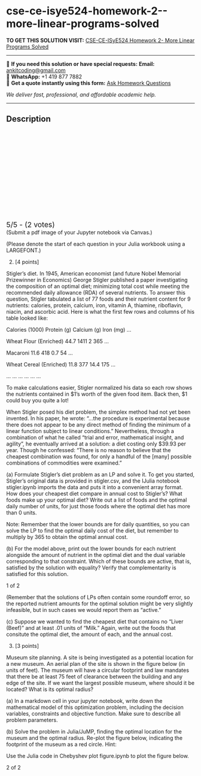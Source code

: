 # cse-ce-isye524-homework-2--more-linear-programs-solved
**TO GET THIS SOLUTION VISIT:** [CSE-CE-ISyE524 Homework 2- More Linear Programs Solved](https://www.ankitcodinghub.com/product/cse-ce-isye524-homework-2-more-linear-programs-solved/)


---

📩 **If you need this solution or have special requests:** **Email:** ankitcoding@gmail.com  
📱 **WhatsApp:** +1 419 877 7882  
📄 **Get a quote instantly using this form:** [Ask Homework Questions](https://www.ankitcodinghub.com/services/ask-homework-questions/)

*We deliver fast, professional, and affordable academic help.*

---

<h2>Description</h2>



<div class="kk-star-ratings kksr-auto kksr-align-center kksr-valign-top" data-payload="{&quot;align&quot;:&quot;center&quot;,&quot;id&quot;:&quot;120320&quot;,&quot;slug&quot;:&quot;default&quot;,&quot;valign&quot;:&quot;top&quot;,&quot;ignore&quot;:&quot;&quot;,&quot;reference&quot;:&quot;auto&quot;,&quot;class&quot;:&quot;&quot;,&quot;count&quot;:&quot;2&quot;,&quot;legendonly&quot;:&quot;&quot;,&quot;readonly&quot;:&quot;&quot;,&quot;score&quot;:&quot;5&quot;,&quot;starsonly&quot;:&quot;&quot;,&quot;best&quot;:&quot;5&quot;,&quot;gap&quot;:&quot;4&quot;,&quot;greet&quot;:&quot;Rate this product&quot;,&quot;legend&quot;:&quot;5\/5 - (2 votes)&quot;,&quot;size&quot;:&quot;24&quot;,&quot;title&quot;:&quot;CSE-CE-ISyE524  Homework 2- More Linear Programs Solved&quot;,&quot;width&quot;:&quot;138&quot;,&quot;_legend&quot;:&quot;{score}\/{best} - ({count} {votes})&quot;,&quot;font_factor&quot;:&quot;1.25&quot;}">

<div class="kksr-stars">

<div class="kksr-stars-inactive">
            <div class="kksr-star" data-star="1" style="padding-right: 4px">


<div class="kksr-icon" style="width: 24px; height: 24px;"></div>
        </div>
            <div class="kksr-star" data-star="2" style="padding-right: 4px">


<div class="kksr-icon" style="width: 24px; height: 24px;"></div>
        </div>
            <div class="kksr-star" data-star="3" style="padding-right: 4px">


<div class="kksr-icon" style="width: 24px; height: 24px;"></div>
        </div>
            <div class="kksr-star" data-star="4" style="padding-right: 4px">


<div class="kksr-icon" style="width: 24px; height: 24px;"></div>
        </div>
            <div class="kksr-star" data-star="5" style="padding-right: 4px">


<div class="kksr-icon" style="width: 24px; height: 24px;"></div>
        </div>
    </div>

<div class="kksr-stars-active" style="width: 138px;">
            <div class="kksr-star" style="padding-right: 4px">


<div class="kksr-icon" style="width: 24px; height: 24px;"></div>
        </div>
            <div class="kksr-star" style="padding-right: 4px">


<div class="kksr-icon" style="width: 24px; height: 24px;"></div>
        </div>
            <div class="kksr-star" style="padding-right: 4px">


<div class="kksr-icon" style="width: 24px; height: 24px;"></div>
        </div>
            <div class="kksr-star" style="padding-right: 4px">


<div class="kksr-icon" style="width: 24px; height: 24px;"></div>
        </div>
            <div class="kksr-star" style="padding-right: 4px">


<div class="kksr-icon" style="width: 24px; height: 24px;"></div>
        </div>
    </div>
</div>


<div class="kksr-legend" style="font-size: 19.2px;">
            5/5 - (2 votes)    </div>
    </div>
(Submit a pdf image of your Jupyter notebook via Canvas.)

(Please denote the start of each question in your Julia workbook using a LARGEFONT.)

2. [4 points]

Stigler’s diet. In 1945, American economist (and future Nobel Memorial Prizewinner in Economics) George Stigler published a paper investigating the composition of an optimal diet; minimizing total cost while meeting the recommended daily allowance (RDA) of several nutrients. To answer this question, Stigler tabulated a list of 77 foods and their nutrient content for 9 nutrients: calories, protein, calcium, iron, vitamin A, thiamine, riboflavin, niacin, and ascorbic acid. Here is what the first few rows and columns of his table looked like:

Calories (1000) Protein (g) Calcium (g) Iron (mg) …

Wheat Flour (Enriched) 44.7 1411 2 365 …

Macaroni 11.6 418 0.7 54 …

Wheat Cereal (Enriched) 11.8 377 14.4 175 …

… … … … … …

To make calculations easier, Stigler normalized his data so each row shows the nutrients contained in $1’s worth of the given food item. Back then, $1 could buy you quite a lot!

When Stigler posed his diet problem, the simplex method had not yet been invented. In his paper, he wrote: “…the procedure is experimental because there does not appear to be any direct method of finding the minimum of a linear function subject to linear conditions.” Nevertheless, through a combination of what he called “trial and error, mathematical insight, and agility”, he eventually arrived at a solution: a diet costing only $39.93 per year. Though he confessed: “There is no reason to believe that the cheapest combination was found, for only a handful of the [many] possible combinations of commodities were examined.”

(a) Formulate Stigler’s diet problem as an LP and solve it. To get you started, Stigler’s original data is provided in stigler.csv, and the IJulia notebook stigler.ipynb imports the data and puts it into a convenient array format. How does your cheapest diet compare in annual cost to Stigler’s? What foods make up your optimal diet? Write out a list of foods and the optimal daily number of units, for just those foods where the optimal diet has more than 0 units.

Note: Remember that the lower bounds are for daily quantities, so you can solve the LP to find the optimal daily cost of the diet, but remember to multiply by 365 to obtain the optimal annual cost.

(b) For the model above, print out the lower bounds for each nutrient alongside the amount of nutrient in the optimal diet and the dual variable corresponding to that constraint. Which of these bounds are active, that is, satisfied by the solution with equality? Verify that complementarity is satisfied for this solution.

1 of 2

(Remember that the solutions of LPs often contain some roundoff error, so the reported nutrient amounts for the optimal solution might be very slightly infeasible, but in such cases we would report them as “active.”

(c) Suppose we wanted to find the cheapest diet that contains no “Liver (Beef)” and at least .01 units of “Milk.” Again, write out the foods that consitute the optimal diet, the amount of each, and the annual cost.

3. [3 points]

Museum site planning. A site is being investigated as a potential location for a new museum. An aerial plan of the site is shown in the figure below (in units of feet). The museum will have a circular footprint and law mandates that there be at least 75 feet of clearance between the building and any edge of the site. If we want the largest possible museum, where should it be located? What is its optimal radius?

(a) In a markdown cell in your jupyter notebook, write down the mathematical model of this optimization problem, including the decision variables, constraints and objective function. Make sure to describe all problem parameters.

(b) Solve the problem in Julia/JuMP, finding the optimal location for the museum and the optimal radius. Re-plot the figure below, indicating the footprint of the museum as a red circle. Hint:

Use the Julia code in Chebyshev plot figure.ipynb to plot the figure below.

2 of 2
